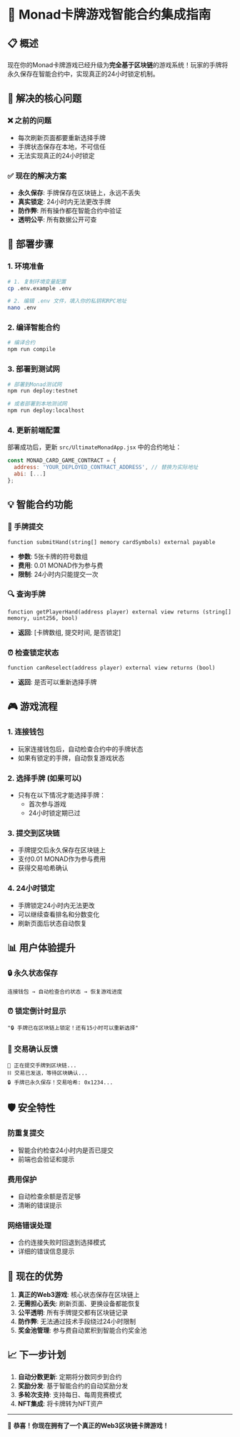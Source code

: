 # 🔗 Monad卡牌游戏智能合约集成指南

## 📋 概述

现在你的Monad卡牌游戏已经升级为**完全基于区块链**的游戏系统！玩家的手牌将永久保存在智能合约中，实现真正的24小时锁定机制。

## 🎯 解决的核心问题

### ❌ 之前的问题
- 每次刷新页面都要重新选择手牌
- 手牌状态保存在本地，不可信任
- 无法实现真正的24小时锁定

### ✅ 现在的解决方案
- **永久保存**: 手牌保存在区块链上，永远不丢失
- **真实锁定**: 24小时内无法更改手牌
- **防作弊**: 所有操作都在智能合约中验证
- **透明公平**: 所有数据公开可查

## 🚀 部署步骤

### 1. 环境准备

```bash
# 1. 复制环境变量配置
cp .env.example .env

# 2. 编辑 .env 文件，填入你的私钥和RPC地址
nano .env
```

### 2. 编译智能合约

```bash
# 编译合约
npm run compile
```

### 3. 部署到测试网

```bash
# 部署到Monad测试网
npm run deploy:testnet

# 或者部署到本地测试网
npm run deploy:localhost
```

### 4. 更新前端配置

部署成功后，更新 `src/UltimateMonadApp.jsx` 中的合约地址：

```javascript
const MONAD_CARD_GAME_CONTRACT = {
  address: 'YOUR_DEPLOYED_CONTRACT_ADDRESS', // 替换为实际地址
  abi: [...]
};
```

## 💡 智能合约功能

### 🎴 手牌提交
```solidity
function submitHand(string[] memory cardSymbols) external payable
```
- **参数**: 5张卡牌的符号数组
- **费用**: 0.01 MONAD作为参与费
- **限制**: 24小时内只能提交一次

### 🔍 查询手牌
```solidity
function getPlayerHand(address player) external view returns (string[] memory, uint256, bool)
```
- **返回**: [卡牌数组, 提交时间, 是否锁定]

### ⏰ 检查锁定状态
```solidity
function canReselect(address player) external view returns (bool)
```
- **返回**: 是否可以重新选择手牌

## 🎮 游戏流程

### 1. 连接钱包
- 玩家连接钱包后，自动检查合约中的手牌状态
- 如果有锁定的手牌，自动恢复游戏状态

### 2. 选择手牌 (如果可以)
- 只有在以下情况才能选择手牌：
  - 首次参与游戏
  - 24小时锁定期已过

### 3. 提交到区块链
- 手牌提交后永久保存在区块链上
- 支付0.01 MONAD作为参与费用
- 获得交易哈希确认

### 4. 24小时锁定
- 手牌锁定24小时内无法更改
- 可以继续查看排名和分数变化
- 刷新页面后状态自动恢复

## 📊 用户体验提升

### 🔒 永久状态保存
```
连接钱包 → 自动检查合约状态 → 恢复游戏进度
```

### ⏰ 锁定倒计时显示
```
"🔒 手牌已在区块链上锁定！还有15小时可以重新选择"
```

### 🔗 交易确认反馈
```
📝 正在提交手牌到区块链...
⛓️ 交易已发送，等待区块确认...
🔒 手牌已永久保存！交易哈希: 0x1234...
```

## 🛡️ 安全特性

### 防重复提交
- 智能合约检查24小时内是否已提交
- 前端也会验证和提示

### 费用保护
- 自动检查余额是否足够
- 清晰的错误提示

### 网络错误处理
- 合约连接失败时回退到选择模式
- 详细的错误信息提示

## 🎉 现在的优势

1. **真正的Web3游戏**: 核心状态保存在区块链上
2. **无需担心丢失**: 刷新页面、更换设备都能恢复
3. **公平透明**: 所有手牌提交都有区块链记录
4. **防作弊**: 无法通过技术手段绕过24小时限制
5. **奖金池管理**: 参与费自动累积到智能合约奖金池

## 📈 下一步计划

1. **自动分数更新**: 定期将分数同步到合约
2. **奖励分发**: 基于智能合约的自动奖励分发
3. **多轮次支持**: 支持每日、每周竞赛模式
4. **NFT集成**: 将卡牌转为NFT资产

---

🎊 **恭喜！你现在拥有了一个真正的Web3区块链卡牌游戏！**